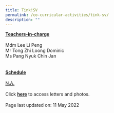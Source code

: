 ```yaml
---
title: Tink!SV
permalink: /co-curricular-activities/tink-sv/
description: ""
---
```

<p><u><strong>Teachers-in-charge</strong></u><br /><br />Mdm Lee Li Peng<br />Mr Tong Zhi Loong Dominic<br />Ms Pang Nyuk Chin Jan<br /><br /><br /><u><strong>Schedule</strong></u><br /><br /><u>N.A.<br /></u><br />Click&nbsp;<a href="https://drive.google.com/drive/folders/1icZY9v-aMihtmpOsoRELcMbe1UiNrESq?usp=sharing" target="_blank" rel="noopener"><strong>here</strong></a>&nbsp;to access letters and photos.<br /><br />Page last updated on: 11 May 2022</p>